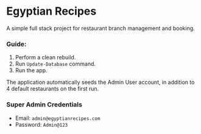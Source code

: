 # Egyptian Recipes

A simple full stack project for restaurant branch management and booking.

### Guide:
1. Perform a clean rebuild.
2. Run `Update-Database` command.
3. Run the app.

The application automatically seeds the Admin User account, in addition to 4 default restaurants on the first run.

### Super Admin Credentials
- Email: `admin@egyptianrecipes.com`
- Password: `Admin@123`
